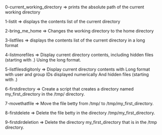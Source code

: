 
0-current_working_directory => prints the absolute path of the current working directory

1-listit => displays the contents list of the current directory

2-bring_me_home => Changes the working directory to the home directory

3-listfiles => displays the contents list of the current directory in a long format

4-listmorefiles => Display current directory contents, including hidden files (starting with .) Using the long format.

5-listfilesdigitonly => Display current directory contents with Long format with user and group IDs displayed numerically And hidden files (starting with .)

6-firstdirectory => Create a script that creates a directory named my_first_directory in the /tmp/ directory.

7-movethatfile => Move the file betty from /tmp/ to /tmp/my_first_directory.

8-firstdelete => Delete the file betty in the directory /tmp/my_first_directory.

9-firstdirdeletion => Delete the directory my_first_directory that is in the /tmp directory.
